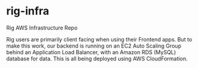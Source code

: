 # rig-infra
Rig AWS Infrastructure Repo

Rig users are primarily client facing when using their Frontend apps. But to make this work, our backend is running on an EC2 Auto Scaling Group behind an Application Load Balancer, with an Amazon RDS (MySQL) database for data. This is all being deployed using AWS CloudFormation.
